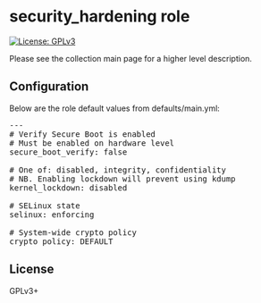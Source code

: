# security_hardening role

[![License: GPLv3](https://img.shields.io/badge/license-GPLv3-brightgreen.svg)](https://www.gnu.org/licenses/gpl-3.0)

Please see the collection main page for a higher level description.

## Configuration

Below are the role default values from defaults/main.yml:

<pre>
---
# Verify Secure Boot is enabled
# Must be enabled on hardware level
secure_boot_verify: false

# One of: disabled, integrity, confidentiality
# NB. Enabling lockdown will prevent using kdump
kernel_lockdown: disabled

# SELinux state
selinux: enforcing

# System-wide crypto policy
crypto_policy: DEFAULT
</pre>

## License

GPLv3+
